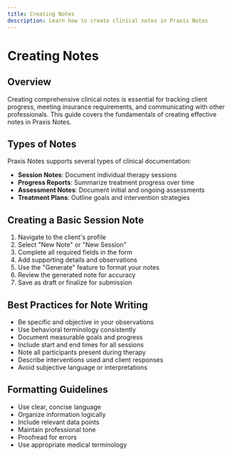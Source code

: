 ```yaml
---
title: Creating Notes
description: Learn how to create clinical notes in Praxis Notes
---
```


# Creating Notes

## Overview

Creating comprehensive clinical notes is essential for tracking client progress, meeting insurance requirements, and communicating with other professionals. This guide covers the fundamentals of creating effective notes in Praxis Notes.

## Types of Notes

Praxis Notes supports several types of clinical documentation:

- **Session Notes**: Document individual therapy sessions
- **Progress Reports**: Summarize treatment progress over time
- **Assessment Notes**: Document initial and ongoing assessments
- **Treatment Plans**: Outline goals and intervention strategies

## Creating a Basic Session Note

1. Navigate to the client's profile
2. Select "New Note" or "New Session"
3. Complete all required fields in the form
4. Add supporting details and observations
5. Use the "Generate" feature to format your notes
6. Review the generated note for accuracy
7. Save as draft or finalize for submission

## Best Practices for Note Writing

- Be specific and objective in your observations
- Use behavioral terminology consistently
- Document measurable goals and progress
- Include start and end times for all sessions
- Note all participants present during therapy
- Describe interventions used and client responses
- Avoid subjective language or interpretations

## Formatting Guidelines

- Use clear, concise language
- Organize information logically
- Include relevant data points
- Maintain professional tone
- Proofread for errors
- Use appropriate medical terminology
